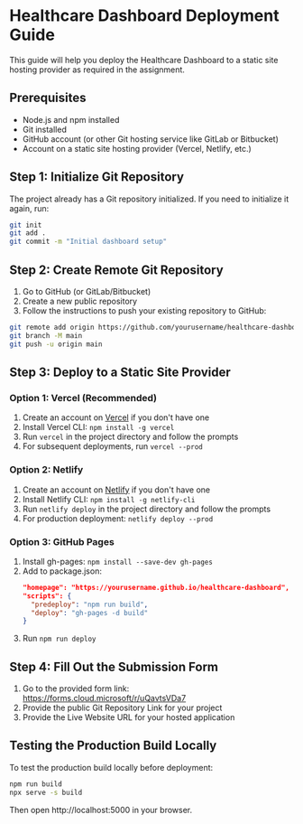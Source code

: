 # Healthcare Dashboard Deployment Guide

This guide will help you deploy the Healthcare Dashboard to a static site hosting provider as required in the assignment.

## Prerequisites

- Node.js and npm installed
- Git installed
- GitHub account (or other Git hosting service like GitLab or Bitbucket)
- Account on a static site hosting provider (Vercel, Netlify, etc.)

## Step 1: Initialize Git Repository

The project already has a Git repository initialized. If you need to initialize it again, run:

```bash
git init
git add .
git commit -m "Initial dashboard setup"
```

## Step 2: Create Remote Git Repository

1. Go to GitHub (or GitLab/Bitbucket)
2. Create a new public repository
3. Follow the instructions to push your existing repository to GitHub:

```bash
git remote add origin https://github.com/yourusername/healthcare-dashboard.git
git branch -M main
git push -u origin main
```

## Step 3: Deploy to a Static Site Provider

### Option 1: Vercel (Recommended)

1. Create an account on [Vercel](https://vercel.com) if you don't have one
2. Install Vercel CLI: `npm install -g vercel`
3. Run `vercel` in the project directory and follow the prompts
4. For subsequent deployments, run `vercel --prod`

### Option 2: Netlify

1. Create an account on [Netlify](https://netlify.com) if you don't have one
2. Install Netlify CLI: `npm install -g netlify-cli`
3. Run `netlify deploy` in the project directory and follow the prompts
4. For production deployment: `netlify deploy --prod`

### Option 3: GitHub Pages

1. Install gh-pages: `npm install --save-dev gh-pages`
2. Add to package.json:
   ```json
   "homepage": "https://yourusername.github.io/healthcare-dashboard",
   "scripts": {
     "predeploy": "npm run build",
     "deploy": "gh-pages -d build"
   }
   ```
3. Run `npm run deploy`

## Step 4: Fill Out the Submission Form

1. Go to the provided form link: https://forms.cloud.microsoft/r/uQavtsVDa7
2. Provide the public Git Repository Link for your project
3. Provide the Live Website URL for your hosted application

## Testing the Production Build Locally

To test the production build locally before deployment:

```bash
npm run build
npx serve -s build
```

Then open http://localhost:5000 in your browser.
